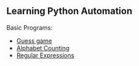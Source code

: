 ## Learning Python Automation


Basic Programs: 
  - [Guess game](3_Error_&_Program/guess.py)
  - [Alphabet Counting](5_Dictionaries/letterCounting.py)
  - [Regular Expressions](7_Regex)
